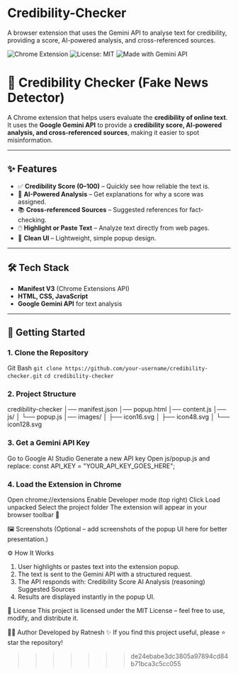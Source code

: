 # Credibility-Checker
A browser extension that uses the Gemini API to analyse text for credibility, providing a score, AI-powered analysis, and cross-referenced sources.

![Chrome Extension](https://img.shields.io/badge/Chrome-Extension-blue?logo=google-chrome&logoColor=white)
![License: MIT](https://img.shields.io/badge/License-MIT-green.svg)
![Made with Gemini API](https://img.shields.io/badge/Made%20with-Gemini%20API-orange?logo=google)

# 🔎 Credibility Checker (Fake News Detector)

A Chrome extension that helps users evaluate the **credibility of online text**.  
It uses the **Google Gemini API** to provide a **credibility score, AI-powered analysis, and cross-referenced sources**, making it easier to spot misinformation.

---

## ✨ Features
- ✅ **Credibility Score (0–100)** – Quickly see how reliable the text is.  
- 🧠 **AI-Powered Analysis** – Get explanations for why a score was assigned.  
- 📚 **Cross-referenced Sources** – Suggested references for fact-checking.  
- 🖱️ **Highlight or Paste Text** – Analyze text directly from web pages.  
- 🎨 **Clean UI** – Lightweight, simple popup design.  

---

## 🛠️ Tech Stack
- **Manifest V3** (Chrome Extensions API)  
- **HTML, CSS, JavaScript**  
- **Google Gemini API** for text analysis  

---

## 🚀 Getting Started

### 1. Clone the Repository
Git Bash
```git clone https://github.com/your-username/credibility-checker.git```
```cd credibility-checker```

### 2. Project Structure
credibility-checker
│── manifest.json
│── popup.html
│── content.js
│── js/
│   └── popup.js
│── images/
│   ├── icon16.svg
│   ├── icon48.svg
│   └── icon128.svg

### 3. Get a Gemini API Key
Go to Google AI Studio
Generate a new API key
Open js/popup.js and replace:
const API_KEY = "YOUR_API_KEY_GOES_HERE";

### 4. Load the Extension in Chrome
Open chrome://extensions
Enable Developer mode (top right)
Click Load unpacked
Select the project folder
The extension will appear in your browser toolbar 🎉

🖼️ Screenshots
(Optional – add screenshots of the popup UI here for better presentation.)

⚙️ How It Works
1. User highlights or pastes text into the extension popup.
2. The text is sent to the Gemini API with a structured request.
3. The API responds with:
    Credibility Score
    AI Analysis (reasoning)
    Suggested Sources
4. Results are displayed instantly in the popup UI.

📜 License
This project is licensed under the MIT License – feel free to use, modify, and distribute it.

👨‍💻 Author
Developed by Ratnesh ✨
If you find this project useful, please ⭐ star the repository!
>>>>>>> de24ebabe3dc3805a97894cd84b71bca3c5cc055
